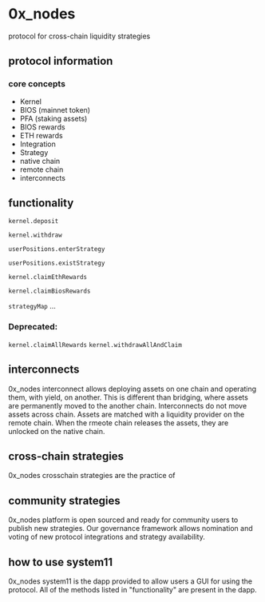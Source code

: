 # 0x_nodes

protocol for cross-chain liquidity strategies

## protocol information

### core concepts
- Kernel
- BIOS (mainnet token)
- PFA (staking assets)
- BIOS rewards
- ETH rewards
- Integration
- Strategy
- native chain
- remote chain
- interconnects

## functionality

`kernel.deposit`

`kernel.withdraw`

`userPositions.enterStrategy`

`userPositions.existStrategy`

`kernel.claimEthRewards`

`kernel.claimBiosRewards`

`strategyMap` ...

### Deprecated:
`kernel.claimAllRewards`
`kernel.withdrawAllAndClaim`

## interconnects

0x_nodes interconnect allows deploying assets on one chain and operating them, with yield, on another. This is different than bridging, where assets are permanently moved to the another chain. Interconnects do not move assets across chain. Assets are matched with a liquidity provider on the remote chain. When the rmeote chain releases the assets, they are unlocked on the native chain.

## cross-chain strategies

0x_nodes crosschain strategies are the practice of 

## community strategies

0x_nodes platform is open sourced and ready for community users to publish new strategies. Our governance framework allows nomination and voting of new protocol integrations and strategy availability. 

## how to use system11

0x_nodes system11 is the dapp provided to allow users a GUI for using the protocol. All of the methods listed in "functionality" are present in the dapp.